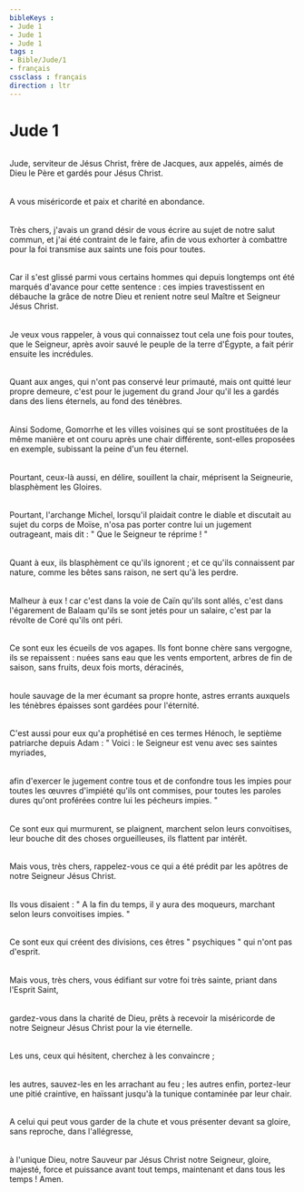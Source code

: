 ```yaml
---
bibleKeys : 
- Jude 1
- Jude 1
- Jude 1
tags : 
- Bible/Jude/1
- français
cssclass : français
direction : ltr
---
```


# Jude 1

###### 
Jude, serviteur de Jésus Christ, frère de Jacques, aux appelés, aimés de Dieu le Père et gardés pour Jésus Christ. 
###### 
A vous miséricorde et paix et charité en abondance. 
###### 
Très chers, j'avais un grand désir de vous écrire au sujet de notre salut commun, et j'ai été contraint de le faire, afin de vous exhorter à combattre pour la foi transmise aux saints une fois pour toutes. 
###### 
Car il s'est glissé parmi vous certains hommes qui depuis longtemps ont été marqués d'avance pour cette sentence : ces impies travestissent en débauche la grâce de notre Dieu et renient notre seul Maître et Seigneur Jésus Christ. 
###### 
Je veux vous rappeler, à vous qui connaissez tout cela une fois pour toutes, que le Seigneur, après avoir sauvé le peuple de la terre d'Égypte, a fait périr ensuite les incrédules. 
###### 
Quant aux anges, qui n'ont pas conservé leur primauté, mais ont quitté leur propre demeure, c'est pour le jugement du grand Jour qu'il les a gardés dans des liens éternels, au fond des ténèbres. 
###### 
Ainsi Sodome, Gomorrhe et les villes voisines qui se sont prostituées de la même manière et ont couru après une chair différente, sont-elles proposées en exemple, subissant la peine d'un feu éternel. 
###### 
Pourtant, ceux-là aussi, en délire, souillent la chair, méprisent la Seigneurie, blasphèment les Gloires. 
###### 
Pourtant, l'archange Michel, lorsqu'il plaidait contre le diable et discutait au sujet du corps de Moïse, n'osa pas porter contre lui un jugement outrageant, mais dit : " Que le Seigneur te réprime ! " 
###### 
Quant à eux, ils blasphèment ce qu'ils ignorent ; et ce qu'ils connaissent par nature, comme les bêtes sans raison, ne sert qu'à les perdre. 
###### 
Malheur à eux ! car c'est dans la voie de Caïn qu'ils sont allés, c'est dans l'égarement de Balaam qu'ils se sont jetés pour un salaire, c'est par la révolte de Coré qu'ils ont péri. 
###### 
Ce sont eux les écueils de vos agapes. Ils font bonne chère sans vergogne, ils se repaissent : nuées sans eau que les vents emportent, arbres de fin de saison, sans fruits, deux fois morts, déracinés, 
###### 
houle sauvage de la mer écumant sa propre honte, astres errants auxquels les ténèbres épaisses sont gardées pour l'éternité. 
###### 
C'est aussi pour eux qu'a prophétisé en ces termes Hénoch, le septième patriarche depuis Adam : " Voici : le Seigneur est venu avec ses saintes myriades, 
###### 
afin d'exercer le jugement contre tous et de confondre tous les impies pour toutes les œuvres d'impiété qu'ils ont commises, pour toutes les paroles dures qu'ont proférées contre lui les pécheurs impies. " 
###### 
Ce sont eux qui murmurent, se plaignent, marchent selon leurs convoitises, leur bouche dit des choses orgueilleuses, ils flattent par intérêt. 
###### 
Mais vous, très chers, rappelez-vous ce qui a été prédit par les apôtres de notre Seigneur Jésus Christ. 
###### 
Ils vous disaient : " A la fin du temps, il y aura des moqueurs, marchant selon leurs convoitises impies. " 
###### 
Ce sont eux qui créent des divisions, ces êtres " psychiques " qui n'ont pas d'esprit. 
###### 
Mais vous, très chers, vous édifiant sur votre foi très sainte, priant dans l'Esprit Saint, 
###### 
gardez-vous dans la charité de Dieu, prêts à recevoir la miséricorde de notre Seigneur Jésus Christ pour la vie éternelle. 
###### 
Les uns, ceux qui hésitent, cherchez à les convaincre ; 
###### 
les autres, sauvez-les en les arrachant au feu ; les autres enfin, portez-leur une pitié craintive, en haïssant jusqu'à la tunique contaminée par leur chair. 
###### 
A celui qui peut vous garder de la chute et vous présenter devant sa gloire, sans reproche, dans l'allégresse, 
###### 
à l'unique Dieu, notre Sauveur par Jésus Christ notre Seigneur, gloire, majesté, force et puissance avant tout temps, maintenant et dans tous les temps ! Amen. 
